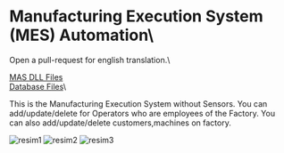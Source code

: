 # Manufacturing Execution System (MES) Automation\

Open a pull-request for english translation.\

[MAS DLL Files](https://github.com/Batur123/Manufacturing-Execution-System-DLL-Extensions) \
[Database Files](https://github.com/Batur123/Manufacturing-Execution-System-Full-Database)\

This is the Manufacturing Execution System without Sensors. You can add/update/delete for Operators who are employees of the Factory. You can also add/update/delete customers,machines on factory. 

![resim1](https://user-images.githubusercontent.com/32031460/72464926-4acad000-37e7-11ea-942e-d9c46df69d96.PNG)
![resim2](https://user-images.githubusercontent.com/32031460/72464927-4b636680-37e7-11ea-86ab-44acfe37e556.PNG)
![resim3](https://user-images.githubusercontent.com/32031460/72464929-4b636680-37e7-11ea-8e3c-8cc5075b0557.PNG)






